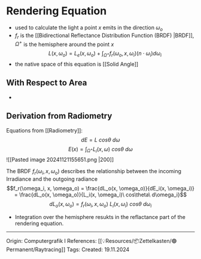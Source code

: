 # Rendering Equation

- used to calculate the light a point $x$ emits in the direction $\omega_o$ 
- $f_r$ is the [[Bidirectional Reflectance Distribution Function (BRDF) |BRDF]], $\Omega^+$ is the hemisphere around the point $x$
$$L(x, \omega_o) = L_e(x, \omega_o)+\int_{\Omega^+}f_r(\omega_o, x, \omega_i)(n \cdot \omega_i)d\omega_i$$
- the native space of this equation is [[Solid Angle]]

## With Respect to Area

-  
## Derivation from Radiometry

Equations from [[Radiometry]]:
$$dE = L\ cos\theta\ d\omega$$
$$E(x)=\int_{\Omega^+}L_i(x, \omega)\ cos\theta\ d\omega$$
![[Pasted image 20241121155651.png |200]]

The BRDF $f_r(\omega_i, x, \omega_o)$ describes the relationship between the incoming Irradiance and the outgoing radiance 
$$f_r(\omega_i, x, \omega_o) = \frac{dL_o(x, \omega_o)}{dE_i(x, \omega_i)} = \frac{dL_o(x, \omega_o)}{L_i(x, \omega_i)\ cos\theta\ d\omega_i}$$
$$dL_o(x, \omega_o) = f_r(\omega_i, x, \omega_o)\ L_i(x, \omega_i)\ cos\theta\ d\omega_i$$
- Integration over the hemisphere resukts in the reflactance part of the rendering equation.
---

Origin: Computergrafik I
References: [[💡Resources/📦Zettelkasten/🟢Permanent/Raytracing]]
Tags: 
Created: 19.11.2024

